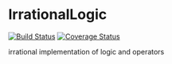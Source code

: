 IrrationalLogic
===============

[![Build Status](https://travis-ci.com/YingzhiGou/IrrationalLogic.svg?branch=master)](https://travis-ci.com/YingzhiGou/IrrationalLogic)
[![Coverage Status](https://coveralls.io/repos/github/YingzhiGou/IrrationalLogic/badge.svg)](https://coveralls.io/github/YingzhiGou/IrrationalLogic)

irrational implementation of logic and operators
